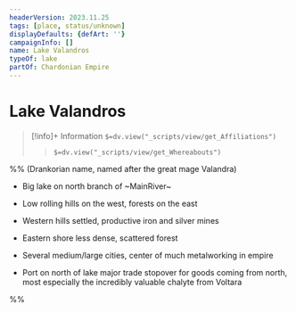 ```yaml
---
headerVersion: 2023.11.25
tags: [place, status/unknown]
displayDefaults: {defArt: ''}
campaignInfo: []
name: Lake Valandros
typeOf: lake
partOf: Chardonian Empire
---
```

# Lake Valandros
>[!info]+ Information
> `$=dv.view("_scripts/view/get_Affiliations")`
>> `$=dv.view("_scripts/view/get_Whereabouts")`


%% (Drankorian name, named after the great mage Valandra) 

- Big lake on north branch of ~MainRiver~
    
- Low rolling hills on the west, forests on the east
    
- Western hills settled, productive iron and silver mines
    
- Eastern shore less dense, scattered forest
    
- Several medium/large cities, center of much metalworking in empire
    
- Port on north of lake major trade stopover for goods coming from north, most especially the incredibly valuable chalyte from Voltara
    
%%